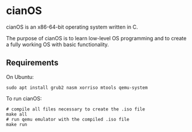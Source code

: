 # cianOS

cianOS is an x86-64-bit operating system written in C. 

The purpose of cianOS is to learn low-level OS programming and to create a fully working OS with basic functionality. 

## Requirements

On Ubuntu:
```
sudo apt install grub2 nasm xorriso mtools qemu-system
```

To run cianOS:
```
# compile all files necessary to create the .iso file
make all
# run qemu emulator with the compiled .iso file
make run
```

